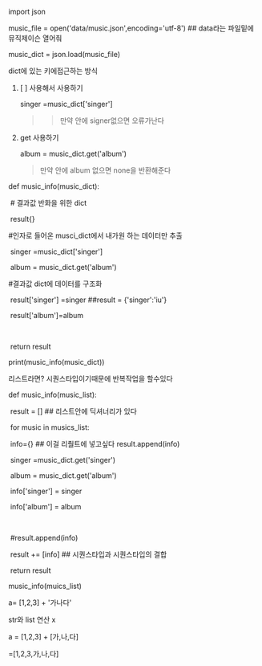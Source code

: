 import json



music_file = open('data/music.json',encoding='utf-8')   ## data라는 파일밑에 뮤직제이슨 열어줘

music_dict = json.load(music_file)

dict에 있는 키에접근하는 방식

1. [ ] 사용해서 사용하기

   singer =music_dict['singer']

   > > 만약 안에 signer없으면 오류가난다

2. get 사용하기

   album = music_dict.get('album')

   > 만약 안에 album 없으면 none을 반환해준다



def music_info(music_dict):

​	# 결과값 반화을 위한 dict

​	result{}

#인자로 들어온 musci_dict에서 내가원 하는 데이터만 추출

​	singer =music_dict['singer']

​	album = music_dict.get('album')

#결과값 dict에 데이터를 구조화

​	result['singer'] =singer          ##result = {'singer':'iu'}

​	result['album']=album

​	

​	return result

print(music_info(music_dict))



리스트라면? 시퀀스타입이기때문에 반복작업을 할수있다

def music_info(music_list):

​		result = []       ## 리스트안에 딕셔너리가 있다

​		for music in musics_list:

​				info={} ## 이걸 리줠트에 넣고싶다   result.append(info)

​			singer =music_dict.get('singer')

​			album = music_dict.get('album')

​			info['singer']  = singer

​			info['album'] = album

​			

​			#result.append(info)

​			result += [info]     ## 시퀀스타입과 시퀀스타입의 결합

​	return result

music_info(muics_list)



a= [1,2,3] + '가나다'

str와 list 연산 x



a = [1,2,3] + [가,나,다]

=[1,2,3,가,나,다]